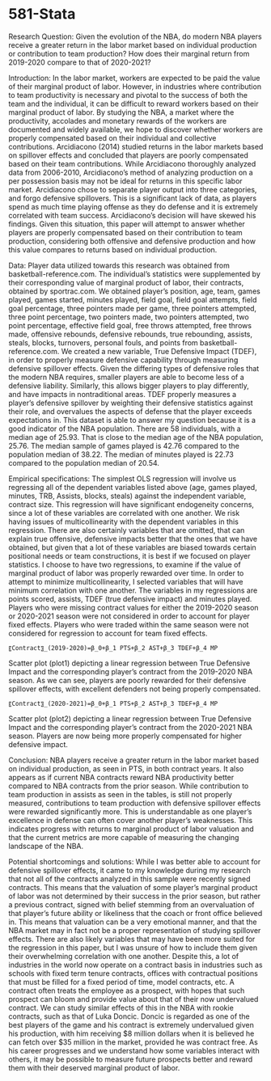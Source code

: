 # 581-Stata
	
Research Question: Given the evolution of the NBA, do modern NBA players receive a greater return in the labor market based on individual production or contribution to team production? How does their marginal return from 2019-2020 compare to that of 2020-2021?

Introduction: 
	In the labor market, workers are expected to be paid the value of their marginal product of labor. However, in industries where contribution to team productivity is necessary and pivotal to the success of both the team and the individual, it can be difficult to reward workers based on their marginal product of labor. By studying the NBA, a market where the productivity, accolades and monetary rewards of the workers are documented and widely available, we hope to discover whether workers are properly compensated based on their individual and collective contributions. Arcidiacono (2014) studied returns in the labor markets based on spillover effects and concluded that players are poorly compensated based on their team contributions. While Arcidiacono thoroughly analyzed data from 2006-2010, Arcidiacono’s method of analyzing production on a per possession basis may not be ideal for returns in this specific labor market.  Arcidiacono chose to separate player output into three categories, and forgo defensive spillovers. This is a significant lack of data, as players spend as much time playing offense as they do defense and it is extremely correlated with team success. Arcidiacono’s decision will have skewed his findings. Given this situation, this paper will attempt to answer whether players are properly compensated based on their contribution to team production, considering both offensive and defensive production and how this value compares to returns based on individual production. 


Data: 
	Player data utilized towards this research was obtained from basketball-reference.com. The individual’s statistics were supplemented by their corresponding value of marginal product of labor, their contracts, obtained by sportrac.com. 
	We obtained player’s position, age, team, games played, games started, minutes played, field goal, field goal attempts, field goal percentage, three pointers made per game, three pointers attempted, three point percentage, two pointers made, two pointers attempted, two point percentage, effective field goal, free throws attempted, free throws made, offensive rebounds, defensive rebounds, true rebounding, assists, steals, blocks, turnovers, personal fouls, and points from basketball-reference.com. 
	We created a new variable, True Defensive Impact (TDEF), in order to properly measure defensive capability through measuring defensive spillover effects. Given the differing types of defensive roles that the modern NBA requires, smaller players are able to become less of a defensive liability. Similarly, this allows bigger players to play differently, and have impacts in nontraditional areas. TDEF properly measures a player’s defensive spillover by weighting their defensive statistics against their role, and overvalues the aspects of defense that the player exceeds expectations in. 
	This dataset is able to answer my question because it is a good indicator of the NBA population. There are 58 individuals, with a median age of 25.93. That is close to the median age of the NBA population, 25.76. The median sample of games played is 42.76 compared to the population median of 38.22. The median of minutes played is 22.73 compared to the population median of 20.54. 

Empirical specifications: 
	The simplest OLS regression will involve us regressing all of the dependent variables listed above (age, games played, minutes, TRB, Assists, blocks, steals) against the independent variable, contract size. This regression will have significant endogeneity concerns, since a lot of these variables are correlated with one another. We risk having issues of multicollinearity with the dependent variables in this regression. There are also certainly variables that are omitted, that can explain true offensive, defensive impacts better that the ones that we have obtained, but given that a lot of these variables are biased towards certain positional needs or team constructions, it is best if we focused on player statistics. I choose to have two regressions, to examine if the value of marginal product of labor was properly rewarded over time. 
	In order to attempt to minimize multicollinearity, I selected variables that will have minimum correlation with one another. The variables in my regressions are points scored, assists, TDEF (true defensive impact) and minutes played. Players who were missing contract values for either the 2019-2020 season or 2020-2021 season were not considered in order to account for player fixed effects. Players who were traded within the same season were not considered for regression to account for team fixed effects. 
  
	〖Contract〗_(2019-2020)=β_0+β_1 PTS+β_2 AST+β_3 TDEF+β_4 MP
  
Scatter plot (plot1) depicting a linear regression between True Defensive Impact and the corresponding player’s contract from the 2019-2020 NBA season. As we can see, players are poorly rewarded for their defensive spillover effects, with excellent defenders not being properly compensated. 

	〖Contract〗_(2020-2021)=β_0+β_1 PTS+β_2 AST+β_3 TDEF+β_4 MP

Scatter plot (plot2) depicting a linear regression between True Defensive Impact and the corresponding player’s contract from the 2020-2021 NBA season. Players are now being more properly compensated for higher defensive impact. 

Conclusion:
NBA players receive a greater return in the labor market based on individual production, as seen in PTS,  in both contract years. It also appears as if current NBA contracts reward NBA productivity better compared to NBA contracts from the prior season. While contribution to team production in assists as seen in the tables, is still not properly measured, contributions to team production with defensive spillover effects were rewarded significantly more. This is understandable as one player’s excellence in defense can often cover another player’s weaknesses. This indicates progress with returns to marginal product of labor valuation and that the current metrics are more capable of measuring the changing landscape of the NBA. 

Potential shortcomings and solutions:
	While I was better able to account for defensive spillover effects, it came to my knowledge during my research that not all of the contracts analyzed in this sample were recently signed contracts. This means that the valuation of some player’s marginal product of labor was not determined by their success in the prior season, but rather a previous contract, signed with belief stemming from an overvaluation of that player’s future ability or likeliness that the coach or front office believed in. This means that valuation can be a very emotional manner, and that the NBA market may in fact not be a proper representation of studying spillover effects. There are also likely variables that may have been more suited for the regression in this paper, but I was unsure of how to include them given their overwhelming correlation with one another. 
	Despite this, a lot of industries in the world now operate on a contract basis in industries such as schools with fixed term tenure contracts, offices with contractual positions that must be filled for a fixed period of time, model contracts, etc. A contract often treats the employee as a prospect, with hopes that such prospect can bloom and provide value about that of their now undervalued contract. We can study similar effects of this in the NBA with rookie contracts, such as that of Luka Doncic. Doncic is regarded as one of the best players of the game and his contract is extremely undervalued given his production, with him receiving $8 million dollars when it is believed he can fetch over $35 million in the market, provided he was contract free. As his career progresses and we understand how some variables interact with others, it may be possible to measure future prospects better and reward them with their deserved marginal product of labor. 
